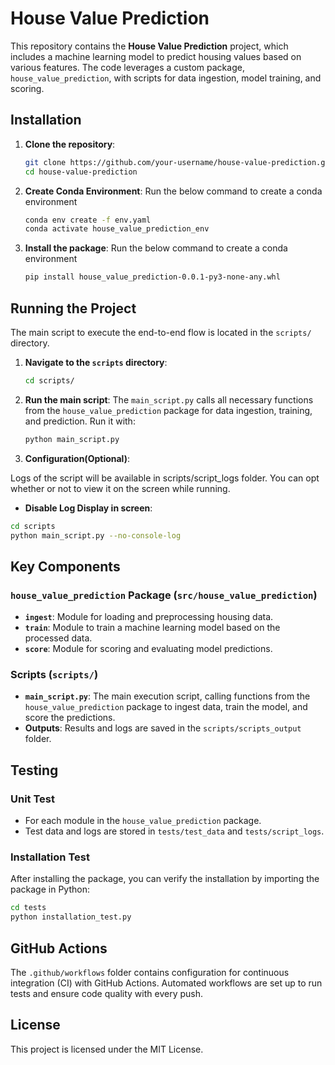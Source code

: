 
# House Value Prediction

This repository contains the **House Value Prediction** project, which includes a machine learning model to predict housing values based on various features. The code leverages a custom package, `house_value_prediction`, with scripts for data ingestion, model training, and scoring.

## Installation

1. **Clone the repository**:
   ```bash
   git clone https://github.com/your-username/house-value-prediction.git
   cd house-value-prediction
   ```

2. **Create Conda Environment**:
   Run the below command to create a conda environment

   ```bash
   conda env create -f env.yaml
   conda activate house_value_prediction_env
   ```

3. **Install the package**:
   Run the below command to create a conda environment

   ```bash
   pip install house_value_prediction-0.0.1-py3-none-any.whl
   ```

## Running the Project

The main script to execute the end-to-end flow is located in the `scripts/` directory.

1. **Navigate to the `scripts` directory**:
   ```bash
   cd scripts/
   ```

2. **Run the main script**:
   The `main_script.py` calls all necessary functions from the `house_value_prediction` package for data ingestion, training, and prediction. Run it with:

   ```bash
   python main_script.py
   ```

3. **Configuration(Optional)**:

Logs of the script will be available in scripts/script_logs folder.  You can opt whether or not to view it on the screen while running.


- **Disable Log Display in screen**:

```bash
cd scripts
python main_script.py --no-console-log

```

## Key Components

### `house_value_prediction` Package (`src/house_value_prediction`)

- **`ingest`**: Module for loading and preprocessing housing data.
- **`train`**: Module to train a machine learning model based on the processed data.
- **`score`**: Module for scoring and evaluating model predictions.

### Scripts (`scripts/`)

- **`main_script.py`**: The main execution script, calling functions from the `house_value_prediction` package to ingest data, train the model, and score the predictions.
- **Outputs**: Results and logs are saved in the `scripts/scripts_output` folder.


## Testing

### **Unit Test**
- For each module in the `house_value_prediction` package.
- Test data and logs are stored in `tests/test_data` and `tests/script_logs`.

### **Installation Test**
After installing the package, you can verify the installation by importing the package in Python:

```bash
cd tests
python installation_test.py
```

## GitHub Actions

The `.github/workflows` folder contains configuration for continuous integration (CI) with GitHub Actions. Automated workflows are set up to run tests and ensure code quality with every push.


## License

This project is licensed under the MIT License.
